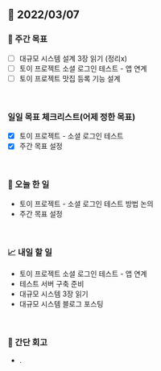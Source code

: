 ## 📅 2022/03/07


### 👏 주간 목표

- [ ] 대규모 시스템 설계 3장 읽기 (정리x)
- [ ] 토이 프로젝트 소셜 로그인 테스트 - 앱 연계
- [ ] 토이 프로젝트 맛집 등록 기능 설계 

<br/>

### 일일 목표 체크리스트(어제 정한 목표)

- [x] 토이 프로젝트 - 소셜 로그인 테스트
- [x] 주간 목표 설정

<br/>

### 💯 오늘 한 일

- 토이 프로젝트 - 소셜 로그인 테스트 방법 논의
- 주간 목표 설정

<br/>

### 📈 내일 할 일

- 토이 프로젝트 소셜 로그인 테스트 - 앱 연계
- 테스트 서버 구축 준비
- 대규모 시스템 3장 읽기
- 대규모 시스템 블로그 포스팅

<br/>

### 🤔 간단 회고

- .
 




 








